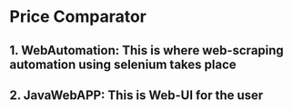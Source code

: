 # Price Comparator

## 1. WebAutomation: This is where web-scraping automation using selenium takes place
## 2. JavaWebAPP: This is Web-UI for the user
